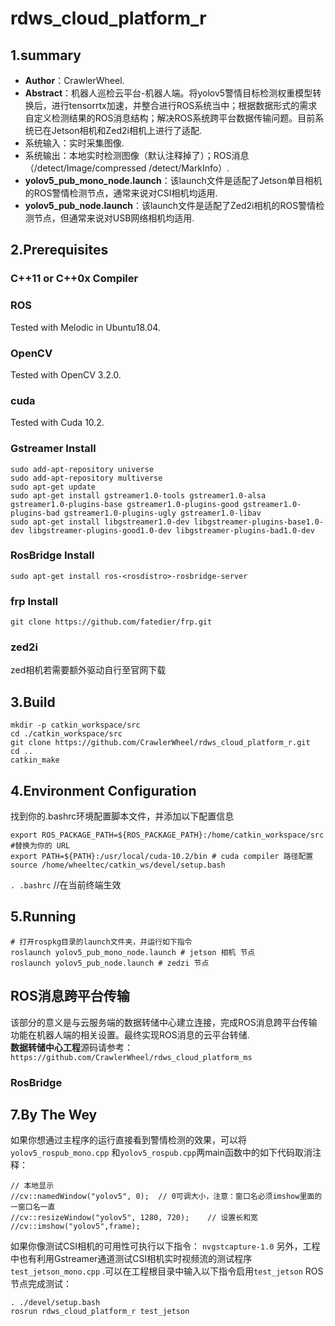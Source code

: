 # rdws_cloud_platform_r
## 1.summary
* **Author**：CrawlerWheel.
* **Abstract**：机器人巡检云平台-机器人端。将yolov5警情目标检测权重模型转换后，进行tensorrtx加速，并整合进行ROS系统当中；根据数据形式的需求自定义检测结果的ROS消息结构；解决ROS系统跨平台数据传输问题。目前系统已在Jetson相机和Zed2i相机上进行了适配.
* 系统输入：实时采集图像.
* 系统输出：本地实时检测图像（默认注释掉了）；ROS消息（/detect/Image/compressed  /detect/MarkInfo）.
* **yolov5_pub_mono_node.launch**：该launch文件是适配了Jetson单目相机的ROS警情检测节点，通常来说对CSI相机均适用.
* **yolov5_pub_node.launch**：该launch文件是适配了Zed2i相机的ROS警情检测节点，但通常来说对USB网络相机均适用.

## 2.Prerequisites
### C++11 or C++0x Compiler
### ROS
Tested with Melodic in Ubuntu18.04.
### OpenCV
Tested with OpenCV 3.2.0.
### cuda
Tested with Cuda 10.2.
### Gstreamer Install
```
sudo add-apt-repository universe
sudo add-apt-repository multiverse
sudo apt-get update
sudo apt-get install gstreamer1.0-tools gstreamer1.0-alsa gstreamer1.0-plugins-base gstreamer1.0-plugins-good gstreamer1.0-plugins-bad gstreamer1.0-plugins-ugly gstreamer1.0-libav
sudo apt-get install libgstreamer1.0-dev libgstreamer-plugins-base1.0-dev libgstreamer-plugins-good1.0-dev libgstreamer-plugins-bad1.0-dev
```
### RosBridge Install
`sudo apt-get install ros-<rosdistro>-rosbridge-server` 
### frp Install
`git clone https://github.com/fatedier/frp.git`
### zed2i
zed相机若需要额外驱动自行至官网下载

## 3.Build
```
mkdir -p catkin_workspace/src
cd ./catkin_workspace/src
git clone https://github.com/CrawlerWheel/rdws_cloud_platform_r.git
cd ..
catkin_make
```

## 4.Environment Configuration
找到你的.bashrc环境配置脚本文件，并添加以下配置信息
```
export ROS_PACKAGE_PATH=${ROS_PACKAGE_PATH}:/home/catkin_workspace/src #替换为你的 URL
export PATH=${PATH}:/usr/local/cuda-10.2/bin # cuda compiler 路径配置
source /home/wheeltec/catkin_ws/devel/setup.bash 

```
`. .bashrc` //在当前终端生效
## 5.Running 
```
# 打开rospkg目录的launch文件夹，并运行如下指令
roslaunch yolov5_pub_mono_node.launch # jetson 相机 节点
roslaunch yolov5_pub_node.launch # zedzi 节点
```
## ROS消息跨平台传输
该部分的意义是与云服务端的数据转储中心建立连接，完成ROS消息跨平台传输功能在机器人端的相关设置。最终实现ROS消息的云平台转储.<br>
**数据转储中心工程**源码请参考：`https://github.com/CrawlerWheel/rdws_cloud_platform_ms` 
### RosBridge


## 7.By The Wey
如果你想通过主程序的运行直接看到警情检测的效果，可以将`yolov5_rospub_mono.cpp` 和`yolov5_rospub.cpp`两main函数中的如下代码取消注释：
```
// 本地显示
//cv::namedWindow("yolov5", 0);  // 0可调大小，注意：窗口名必须imshow里面的一窗口名一直
//cv::resizeWindow("yolov5", 1280, 720);    // 设置长和宽
//cv::imshow("yolov5",frame);
```
如果你像测试CSI相机的可用性可执行以下指令：
`nvgstcapture-1.0` 
另外，工程中也有利用Gstreamer通道测试CSI相机实时视频流的测试程序`test_jetson_mono.cpp` .可以在工程根目录中输入以下指令启用`test_jetson` ROS节点完成测试：
```
. ./devel/setup.bash
rosrun rdws_cloud_platform_r test_jetson
```














